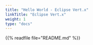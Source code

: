 ```yaml
---
title: "Hello World - Eclipse Vert.x"
linkTitle: "Eclipse Vert.x"
weight: 1
type: "docs"
---
```


{{% readfile file="README.md" %}}
